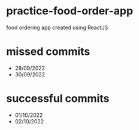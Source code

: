 # practice-food-order-app
 food ordering app created using ReactJS

# missed commits
- 28/09/2022
- 30/09/2022

# successful commits
- 01/10/2022
- 02/10/2022
